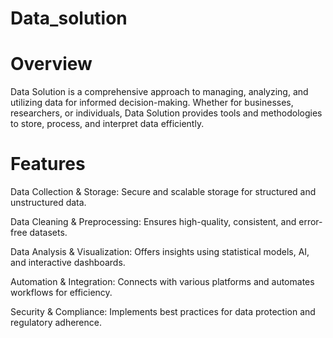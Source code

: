 # Data_solution
# Overview
Data Solution is a comprehensive approach to managing, analyzing, and utilizing data for informed decision-making. Whether for businesses, researchers, or individuals, Data Solution provides tools and methodologies to store, process, and interpret data efficiently.
# Features
Data Collection & Storage: Secure and scalable storage for structured and unstructured data.

Data Cleaning & Preprocessing: Ensures high-quality, consistent, and error-free datasets.

Data Analysis & Visualization: Offers insights using statistical models, AI, and interactive dashboards.

Automation & Integration: Connects with various platforms and automates workflows for efficiency.

Security & Compliance: Implements best practices for data protection and regulatory adherence.
